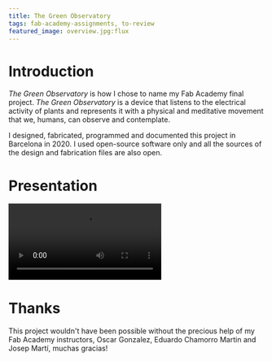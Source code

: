 ```yaml
---
title: The Green Observatory
tags: fab-academy-assignments, to-review
featured_image: overview.jpg:flux
---
```


# Introduction

*The Green Observatory* is how I chose to name my Fab Academy final project. *The Green Observatory* is a device that listens to the electrical activity of plants and represents it with a physical and meditative movement that we, humans, can observe and contemplate.

I designed, fabricated, programmed and documented this project in Barcelona in 2020. I used open-source software only and all the sources of the design and fabrication files are also open.

# Presentation

<video><source src="presentation-compressed.mp4"></video>

# Thanks

This project wouldn't have been possible without the precious help of my Fab Academy instructors, Oscar Gonzalez, Eduardo Chamorro Martin and Josep Martí, muchas gracias!